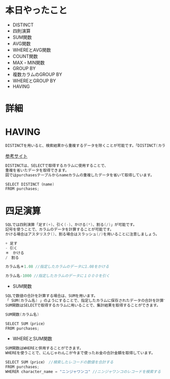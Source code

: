 # 本日やったこと

- DISTINCT
- 四則演算
- SUM関数
- AVG関数
- WHEREとAVG関数
- COUNT関数
- MAX・MIN関数
- GROUP BY
- 複数カラムのGROUP BY
- WHEREとGROUP BY
- HAVING

# 詳細

# HAVING
```go
DISTINCTを用いると、検索結果から重複するデータを除くことが可能です。「DISTINCT(カラム名)」とすることで、検索結果から指定したカラムの重複するデータを除くことができます。
```
<a href="https://www.sejuku.net/blog/54990">参考サイト</a><br>

```go
DISTINCTは、SELECTで取得するカラムに使用することで、
重複を省いたデータを取得できます。
図ではpurchasesテーブルからnameカラムの重複したデータを省いて取得しています。
```
```go
SELECT DISTINCT（name)
FROM purchases;
```

# 四足演算
```go
SQLでは四則演算「足す(+)、引く(-)、かける(*)、割る(/)」が可能です。
記号を使うことで、カラムのデータを計算することが可能です。
かける場合はアスタリスク()、割る場合はスラッシュ(/)を用いることに注意しましょう。
```

```go
+ 足す　
- 引く
＊　かける
/　割る
```

```go
カラム名＊1.08 //指定したカラムのデータに1.08をかける

カラム名-1000 //指定したカラムのデータに１０００を引く
```

- SUM関数
```go
SQLで数値の合計を計算する場合は、SUMを用います。
「 SUM(カラム名) 」のようにすることで、指定したカラムに保存されたデータの合計を計算することが可能です。
SUM関数はSELECTで取得するカラムに用いることで、集計結果を取得することができます。
```

```go
SUM関数(カラム名)
```

```go
SELECT SUM（price）
FROM purchases;
```

- WHEREとSUM関数
```go
SUM関数はWHEREと併用することができます。
WHEREを使うことで、にんじゃわんこが今まで使ったお金の合計金額を取得しています。
```
```go
SELECT SUM（price）　//検索したレコードの数値を合計する
FROM purchases;
WHERER character_name = "ニンジャワンコ" //ニンジャワンコのレコードを検索する
